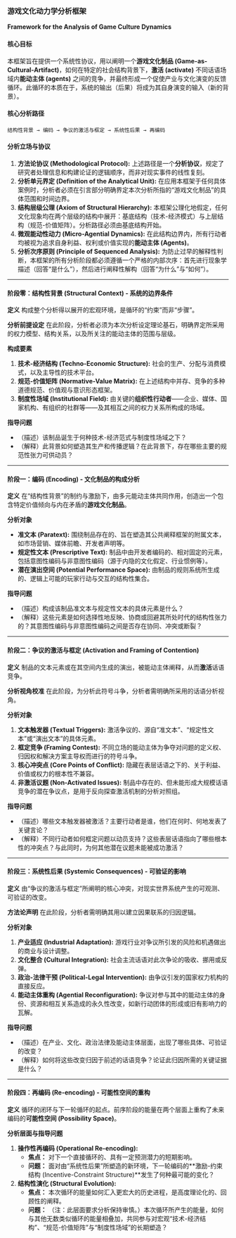 ### **游戏文化动力学分析框架**
**Framework for the Analysis of Game Culture Dynamics**

#### **核心目标**
本框架旨在提供一个系统性协议，用以阐明一个**游戏文化制品 (Game-as-Cultural-Artifact)**，如何在特定的社会结构背景下，**激活 (activate)** 不同话语场域内**能动主体 (agents)** 之间的竞争，并最终形成一个促使产业与文化演变的反馈循环。此循环的本质在于，系统的输出（后果）将成为其自身演变的输入（新的背景）。

#### **核心分析路径**
`结构性背景 → 编码 → 争议的激活与框定 → 系统性后果 → 再编码`

#### **分析立场与协议**

1.  **方法论协议 (Methodological Protocol):** 上述路径是一个**分析协议**，规定了研究者处理信息和构建论证的逻辑顺序，而非对现实事件的线性复刻。
2.  **分析单元界定 (Definition of the Analytical Unit):** 在应用本框架于任何具体案例时，分析者必须在引言部分明确界定本次分析所指的“游戏文化制品”的具体范围和时间边界。
3.  **结构层级公理 (Axiom of Structural Hierarchy):** 本框架公理化地假定，任何文化现象均在两个层级的结构中展开：基底结构（技术-经济模式）与上层结构（规范-价值矩阵）。分析路径必须由基底结构开始。
4.  **微观能动性动力 (Micro-Agential Dynamics):** 在此结构边界内，所有行动者均被视为追求自身利益、权利或价值实现的**能动主体 (Agents)**。
5.  **分析次序原则 (Principle of Sequenced Analysis):** 为防止过早的解释性判断，本框架的所有分析阶段都必须遵循一个严格的内部次序：首先进行现象学描述（回答“是什么”），然后进行阐释性解构（回答“为什么”与“如何”）。

---

#### **阶段零：结构性背景 (Structural Context) - 系统的边界条件**

**定义**
构成整个分析得以展开的宏观环境，是循环的“约束”而非“步骤”。

**分析前提设定**
在此阶段，分析者必须为本次分析设定理论基石，明确界定所采用的权力模型、结构关系，以及所关注的能动主体的范围与层级。

**构成要素**
1.  **技术-经济结构 (Techno-Economic Structure):** 社会的生产、分配与消费模式，以及主导性的技术平台。
2.  **规范-价值矩阵 (Normative-Value Matrix):** 在上述结构中并存、竞争的多种道德规范、价值观与意识形态框架。
3.  **制度性场域 (Institutional Field):** 由关键的**组织性行动者**——企业、媒体、国家机构、有组织的社群等——及其相互之间的权力关系所构成的场域。

**指导问题**
*   （描述）该制品诞生于何种技术-经济范式与制度性场域之下？
*   （解释）此背景如何塑造其生产和传播逻辑？在此背景下，存在哪些主要的规范性张力可供动员？

---

#### **阶段一：编码 (Encoding) - 文化制品的构成分析**

**定义**
在“结构性背景”的制约与激励下，由多元能动主体共同作用，创造出一个包含特定价值倾向与内在矛盾的**游戏文化制品**。

**分析对象**
*   **准文本 (Paratext):** 围绕制品存在的、旨在塑造其公共阐释框架的附属文本，如市场营销、媒体前瞻、开发者声明等。
*   **规定性文本 (Prescriptive Text):** 制品中由开发者编码的、相对固定的元素，包括意图性编码与非意图性编码（源于内隐的文化假定、行业惯例等）。
*   **潜在演出空间 (Potential Performance Space):** 由制品的规则系统所生成的、逻辑上可能的玩家行动与交互的结构性集合。

**指导问题**
*   （描述）构成该制品准文本与规定性文本的具体元素是什么？
*   （解释）这些元素是如何选择性地反映、协商或回避其所处时代的结构性张力的？其意图性编码与非意图性编码之间是否存在协同、冲突或断裂？

---

#### **阶段二：争议的激活与框定 (Activation and Framing of Contention)**

**定义**
制品的文本元素或在其空间内生成的演出，被能动主体阐释，从而**激活**话语竞争。

**分析视角校准**
在此阶段，为分析此符号斗争，分析者需明确所采用的话语分析视角。

**分析对象**
1.  **文本触发器 (Textual Triggers):** 激活争议的、源自“准文本”、“规定性文本”或“演出文本”的具体元素。
2.  **框定竞争 (Framing Contest):** 不同立场的能动主体为争夺对问题的定义权、归因权和解决方案主导权而进行的符号斗争。
3.  **核心冲突点 (Core Points of Conflict):** 隐藏在表层话语之下的、关于利益、价值或权力的根本性不兼容。
4.  **非激活议题 (Non-Activated Issues):** 制品中存在的、但未能形成大规模话语竞争的潜在争议点，是用于反向探查激活机制的分析对照组。

**指导问题**
*   （描述）哪些文本触发器被激活？主要行动者是谁，他们在何时、何地发表了关键言论？
*   （解释）不同行动者如何框定问题以动员支持？这些表层话语指向了哪些根本性的冲突点？与此同时，为何其他潜在议题未能被成功激活？

---

#### **阶段三：系统性后果 (Systemic Consequences) - 可验证的影响**

**定义**
由“争议的激活与框定”所阐明的核心冲突，对现实世界系统产生的可观测、可验证的改变。

**方法论声明**
在此阶段，分析者需明确其用以建立因果联系的归因逻辑。

**分析对象**
1.  **产业适应 (Industrial Adaptation):** 游戏行业对争议所引发的风险和机遇做出的商业与设计调整。
2.  **文化整合 (Cultural Integration):** 社会主流话语对此次争论的吸收、挪用或反弹。
3.  **政治-法律干预 (Political-Legal Intervention):** 由争议引发的国家权力机构的直接反应。
4.  **能动主体重构 (Agential Reconfiguration):** 争议对参与其中的能动主体的身份、资源和相互关系造成的永久性改变，如新行动团体的形成或旧有影响力的瓦解。

**指导问题**
*   （描述）在产业、文化、政治法律及能动主体层面，出现了哪些具体、可验证的改变？
*   （解释）如何将这些改变归因于前述的话语竞争？论证此归因所需的关键证据是什么？

---

#### **阶段四：再编码 (Re-encoding) - 可能性空间的重构**

**定义**
循环的闭环与下一轮循环的起点。前序阶段的能量在两个层面上重构了未来编码的**可能性空间 (Possibility Space)**。

**分析层面与指导问题**
1.  **操作性再编码 (Operational Re-encoding):**
    *   **焦点：** 对下一个直接循环的、具有一定预测潜力的短期影响。
    *   **问题：** 面对由“系统性后果”所塑造的新环境，下一轮编码的**激励-约束结构 (Incentive-Constraint Structure)**发生了何种最可能的变化？
2.  **结构性演化 (Structural Evolution):**
    *   **焦点：** 本次循环的能量如何汇入更宏大的历史进程，是高度理论化的、回顾性的阐释。
    *   **问题：** （注：此层面要求分析保持审慎。）本次循环所产生的能量，如何与其他无数类似循环的能量相叠加，共同参与对宏观“技术-经济结构”、“规范-价值矩阵”与“制度性场域”的长期塑造？